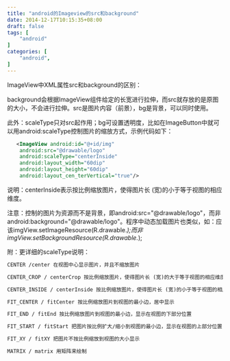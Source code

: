 ```yaml
---
title: "android的Imageview的src和background"
date: 2014-12-17T10:15:35+08:00
draft: false
tags: [
    "android"
]
categories: [
    "android",
]
---
```



ImageView中XML属性src和background的区别：

background会根据ImageView组件给定的长宽进行拉伸，而src就存放的是原图的大小，不会进行拉伸。src是图片内容（前景），bg是背景，可以同时使用。

此外：scaleType只对src起作用；bg可设置透明度，比如在ImageButton中就可以用android:scaleType控制图片的缩放方式，示例代码如下：

```XML
   <ImageView android:id="@+id/img" 
    android:src="@drawable/logo"
    android:scaleType="centerInside"
    android:layout_width="60dip"
    android:layout_height="60dip"
    android:layout_cen_terVertical="true"/>
```

说明：centerInside表示按比例缩放图片，使得图片长 (宽)的小于等于视图的相应维度。

注意：控制的图片为资源而不是背景，即android:src="@drawable/logo"，而非android:background="@drawable/logo"。程序中动态加载图片也类似，如：应该imgView.setImageResource(R.drawable.*);而非imgView.setBackgroundResource(R.drawable.*);



附：更详细的scaleType说明：
```XML
CENTER /center 在视图中心显示图片，并且不缩放图片

CENTER_CROP / centerCrop 按比例缩放图片，使得图片长 (宽)的大于等于视图的相应维度

CENTER_INSIDE / centerInside 按比例缩放图片，使得图片长 (宽)的小于等于视图的相应维度

FIT_CENTER / fitCenter 按比例缩放图片到视图的最小边，居中显示

FIT_END / fitEnd 按比例缩放图片到视图的最小边，显示在视图的下部分位置

FIT_START / fitStart 把图片按比例扩大/缩小到视图的最小边，显示在视图的上部分位置

FIT_XY / fitXY 把图片不按比例缩放到视图的大小显示

MATRIX / matrix 用矩阵来绘制
```